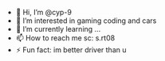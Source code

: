 - 👋 Hi, I’m @cyp-9
- 👀 I’m interested in gaming coding and cars
- 🌱 I’m currently learning ...
- 📫 How to reach me  sc: s.rt08 
- ⚡ Fun fact: im better driver than u

<!---
cyp-9/cyp-9 is a ✨ special ✨ repository because its `README.md` (this file) appears on your GitHub profile.
You can click the Preview link to take a look at your changes.
--->
